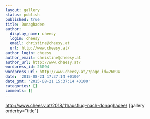```yaml
---
layout: gallery
status: publish
published: true
title: Donaghadee
author:
  display_name: cheesy
  login: cheesy
  email: christine@cheesy.at
  url: http://www.cheesy.at/
author_login: cheesy
author_email: christine@cheesy.at
author_url: http://www.cheesy.at/
wordpress_id: 26094
wordpress_url: http://www.cheesy.at/?page_id=26094
date: '2015-08-21 17:37:14 +0100'
date_gmt: '2015-08-21 15:37:14 +0100'
categories: []
comments: []
---
```

http://www.cheesy.at/2018/11/ausflug-nach-donaghadee/
[gallery orderby="title"]

